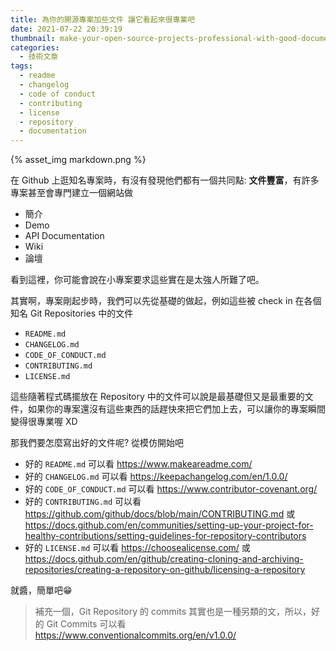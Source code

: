 ```yaml
---
title: 為你的開源專案加些文件 讓它看起來很專業吧
date: 2021-07-22 20:39:19
thumbnail: make-your-open-source-projects-professional-with-good-documentation/markdown.png
categories:
  - 技術文章
tags:
  - readme
  - changelog
  - code of conduct
  - contributing
  - license
  - repository
  - documentation
---
```


{% asset_img markdown.png %}

在 Github 上逛知名專案時，有沒有發現他們都有一個共同點: **文件豐富**，有許多專案甚至會專門建立一個網站做

- 簡介
- Demo
- API Documentation
- Wiki
- 論壇

看到這裡，你可能會說在小專案要求這些實在是太強人所難了吧。

其實啊，專案剛起步時，我們可以先從基礎的做起，例如這些被 check in 在各個知名 Git Repositories 中的文件

- `README.md`
- `CHANGELOG.md`
- `CODE_OF_CONDUCT.md`
- `CONTRIBUTING.md`
- `LICENSE.md`

這些隨著程式碼擺放在 Repository 中的文件可以說是最基礎但又是最重要的文件，如果你的專案還沒有這些東西的話趕快來把它們加上去，可以讓你的專案瞬間變得很專業喔 XD

<!-- more -->

那我們要怎麼寫出好的文件呢? 從模仿開始吧

- 好的 `README.md` 可以看 <https://www.makeareadme.com/>
- 好的 `CHANGELOG.md` 可以看 <https://keepachangelog.com/en/1.0.0/>
- 好的 `CODE_OF_CONDUCT.md` 可以看 <https://www.contributor-covenant.org/>
- 好的 `CONTRIBUTING.md` 可以看 <https://github.com/github/docs/blob/main/CONTRIBUTING.md> 或 <https://docs.github.com/en/communities/setting-up-your-project-for-healthy-contributions/setting-guidelines-for-repository-contributors>
- 好的 `LICENSE.md` 可以看 <https://choosealicense.com/> 或 <https://docs.github.com/en/github/creating-cloning-and-archiving-repositories/creating-a-repository-on-github/licensing-a-repository>

就醬，簡單吧😁

> 補充一個，Git Repository 的 commits 其實也是一種另類的文，所以，好的 Git Commits 可以看 https://www.conventionalcommits.org/en/v1.0.0/
